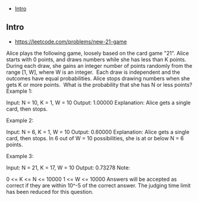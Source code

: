 - [Intro](#intro)

## Intro

- https://leetcode.com/problems/new-21-game

Alice plays the following game, loosely based on the card game "21".
Alice starts with 0 points, and draws numbers while she has less than K points.  During each draw, she gains an integer number of points randomly from the range [1, W], where W is an integer.  Each draw is independent and the outcomes have equal probabilities.
Alice stops drawing numbers when she gets K or more points.  What is the probability that she has N or less points?
Example 1:

Input: N = 10, K = 1, W = 10
Output: 1.00000
Explanation:  Alice gets a single card, then stops.

Example 2:

Input: N = 6, K = 1, W = 10
Output: 0.60000
Explanation:  Alice gets a single card, then stops.
In 6 out of W = 10 possibilities, she is at or below N = 6 points.

Example 3:

Input: N = 21, K = 17, W = 10
Output: 0.73278
Note:

0 <= K <= N <= 10000
1 <= W <= 10000
Answers will be accepted as correct if they are within 10^-5 of the correct answer.
The judging time limit has been reduced for this question.

